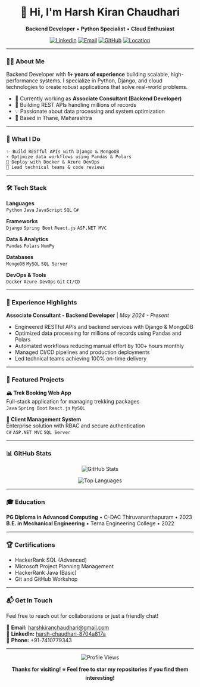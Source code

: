 <div align="center">

# 👋 Hi, I'm Harsh Kiran Chaudhari

**Backend Developer** • **Python Specialist** • **Cloud Enthusiast**

[![LinkedIn](https://img.shields.io/badge/-LinkedIn-0A66C2?style=flat&logo=linkedin&logoColor=white)](https://linkedin.com/in/harsh-chaudhari-8704a817a)
[![Email](https://img.shields.io/badge/-Email-EA4335?style=flat&logo=gmail&logoColor=white)](mailto:harshkiranchaudhari@gmail.com)
[![GitHub](https://img.shields.io/badge/-GitHub-181717?style=flat&logo=github&logoColor=white)](https://github.com/HKC17)
[![Location](https://img.shields.io/badge/-Thane%2C%20Maharashtra-00897B?style=flat&logo=google-maps&logoColor=white)](https://maps.google.com)

</div>

---

### 🙋‍♂️ About Me

Backend Developer with **1+ years of experience** building scalable, high-performance systems. I specialize in Python, Django, and cloud technologies to create robust applications that solve real-world problems.

- 🔭 Currently working as **Associate Consultant (Backend Developer)**
- 🌱 Building REST APIs handling millions of records
- 💡 Passionate about data processing and system optimization
- 📍 Based in Thane, Maharashtra

---

### 🚀 What I Do

```
✨ Build RESTful APIs with Django & MongoDB
⚡ Optimize data workflows using Pandas & Polars  
🐳 Deploy with Docker & Azure DevOps
🎯 Lead technical teams & code reviews
```

---

### 🛠️ Tech Stack

**Languages**  
`Python` `Java` `JavaScript` `SQL` `C#`

**Frameworks**  
`Django` `Spring Boot` `React.js` `ASP.NET MVC`

**Data & Analytics**  
`Pandas` `Polars` `NumPy`

**Databases**  
`MongoDB` `MySQL` `SQL Server`

**DevOps & Tools**  
`Docker` `Azure DevOps` `Git` `CI/CD`

---

### 💼 Experience Highlights

**Associate Consultant - Backend Developer** | *May 2024 - Present*

- Engineered RESTful APIs and backend services with Django & MongoDB
- Optimized data processing for millions of records using Pandas and Polars
- Automated workflows reducing manual effort by 100+ hours monthly
- Managed CI/CD pipelines and production deployments
- Led technical teams achieving 100% on-time delivery

---

### 📂 Featured Projects

**🏔️ Trek Booking Web App**  
Full-stack application for managing trekking packages  
`Java` `Spring Boot` `React.js` `MySQL`

**👥 Client Management System**  
Enterprise solution with RBAC and secure authentication  
`C#` `ASP.NET MVC` `SQL Server`

---

### 📊 GitHub Stats

<div align="center">

![GitHub Stats](https://github-readme-stats.vercel.app/api?username=HKC17&show_icons=true&theme=default&hide_border=true)

![Top Languages](https://github-readme-stats.vercel.app/api/top-langs/?username=HKC17&layout=compact&theme=default&hide_border=true)

</div>

---

### 🎓 Education

**PG Diploma in Advanced Computing** • C-DAC Thiruvananthapuram • 2023  
**B.E. in Mechanical Engineering** • Terna Engineering College • 2022

---

### 🏆 Certifications

- HackerRank SQL (Advanced)
- Microsoft Project Planning Management
- HackerRank Java (Basic)
- Git and GitHub Workshop

---

### 📬 Get In Touch

Feel free to reach out for collaborations or just a friendly chat!

📧 **Email:** harshkiranchaudhari@gmail.com  
💼 **LinkedIn:** [harsh-chaudhari-8704a817a](https://linkedin.com/in/harsh-chaudhari-8704a817a)  
📱 **Phone:** +91-7410779343

---

<div align="center">

![Profile Views](https://komarev.com/ghpvc/?username=HKC17&color=blueviolet&style=flat)

**Thanks for visiting! ⭐ Feel free to star my repositories if you find them interesting!**

</div>
